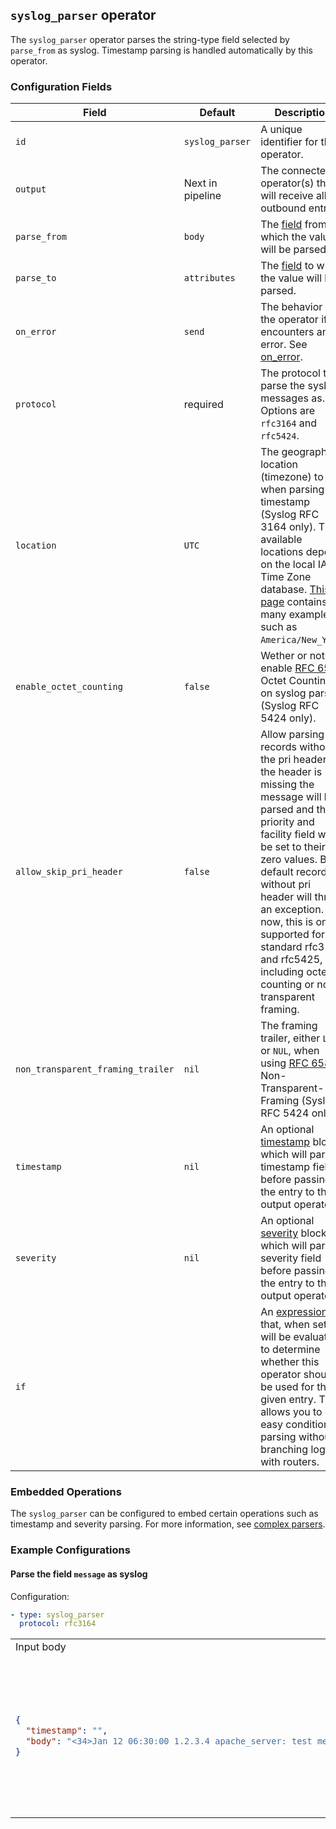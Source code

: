 ## `syslog_parser` operator

The `syslog_parser` operator parses the string-type field selected by `parse_from` as syslog. Timestamp parsing is handled automatically by this operator.

### Configuration Fields

| Field                                | Default          | Description |
| ---                                  | ---              | ---         |
| `id`                                 | `syslog_parser`  | A unique identifier for the operator. |
| `output`                             | Next in pipeline | The connected operator(s) that will receive all outbound entries. |
| `parse_from`                         | `body`           | The [field](../types/field.md) from which the value will be parsed. |
| `parse_to`                           | `attributes`     | The [field](../types/field.md) to which the value will be parsed. |
| `on_error`                           | `send`           | The behavior of the operator if it encounters an error. See [on_error](../types/on_error.md). |
| `protocol`                           | required         | The protocol to parse the syslog messages as. Options are `rfc3164` and `rfc5424`. |
| `location`                           | `UTC`            | The geographic location (timezone) to use when parsing the timestamp (Syslog RFC 3164 only). The available locations depend on the local IANA Time Zone database. [This page](https://en.wikipedia.org/wiki/List_of_tz_database_time_zones) contains many examples, such as `America/New_York`. |
| `enable_octet_counting`              | `false`          | Wether or not to enable [RFC 6587](https://www.rfc-editor.org/rfc/rfc6587#section-3.4.1) Octet Counting on syslog parsing (Syslog RFC 5424 only).  |
| `allow_skip_pri_header`              | `false`          | Allow parsing records without the pri header. If the header is missing the message will be parsed and the priority and facility field will be set to their zero values. By default records without pri header will throw an exception. For now, this is only supported for standard rfc3164 and rfc5425, not including octet counting or non-transparent framing.|
| `non_transparent_framing_trailer`    | `nil`            | The framing trailer, either `LF` or `NUL`, when using [RFC 6587](https://www.rfc-editor.org/rfc/rfc6587#section-3.4.2) Non-Transparent-Framing (Syslog RFC 5424 only). |
| `timestamp`                          | `nil`            | An optional [timestamp](../types/timestamp.md) block which will parse a timestamp field before passing the entry to the output operator                                                                                               |
| `severity`                           | `nil`            | An optional [severity](../types/severity.md) block which will parse a severity field before passing the entry to the output operator                                                                                                  |
| `if`                                 |                  | An [expression](../types/expression.md) that, when set, will be evaluated to determine whether this operator should be used for the given entry. This allows you to do easy conditional parsing without branching logic with routers. |

### Embedded Operations

The `syslog_parser` can be configured to embed certain operations such as timestamp and severity parsing. For more information, see [complex parsers](../types/parsers.md#complex-parsers).

### Example Configurations


#### Parse the field `message` as syslog

Configuration:
```yaml
- type: syslog_parser
  protocol: rfc3164
```

<table>
<tr><td> Input body </td> <td> Output body </td></tr>
<tr>
<td>

```json
{
  "timestamp": "",
  "body": "<34>Jan 12 06:30:00 1.2.3.4 apache_server: test message"
}
```

</td>
<td>

```json
{
  "timestamp": "2020-01-12T06:30:00Z",
  "body": {
    "appname": "apache_server",
    "facility": 4,
    "hostname": "1.2.3.4",
    "message": "test message",
    "msg_id": null,
    "priority": 34,
    "proc_id": null,
    "severity": 2
  }
}
```

</td>
</tr>
</table>
